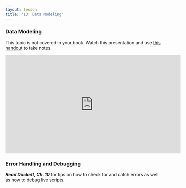 ```yaml
---
layout: lesson
title: "13: Data Modeling"
---
```

### Data Modeling

This topic is not covered in your book. Watch this presentation and use [this handout](/docs/vcd-3650-lesson-13.pdf) to take notes.

<iframe width="560" height="315" src="https://www.youtube.com/embed/qRXWfAOVSyo" frameborder="0" allowfullscreen></iframe>

### Error Handling and Debugging

***Read Duckett, Ch. 10*** for tips on how to check for and catch errors as well as how to debug live scripts.
